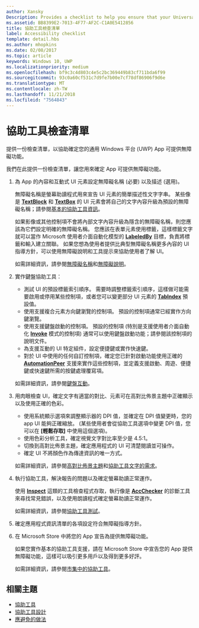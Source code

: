 ```yaml
---
author: Xansky
Description: Provides a checklist to help you ensure that your Universal Windows Platform (UWP) app is accessible.
ms.assetid: BB8399E2-7013-4F77-AF2C-C1A0E5412856
title: 協助工具檢查清單
label: Accessibility checklist
template: detail.hbs
ms.author: mhopkins
ms.date: 02/08/2017
ms.topic: article
keywords: Windows 10, UWP
ms.localizationpriority: medium
ms.openlocfilehash: bf9c3c4d803c4e5c2bc369449b83cf711bda6f99
ms.sourcegitcommit: 93c0a60cf531c7d9fe7b00e7cf78df86906f9d6e
ms.translationtype: MT
ms.contentlocale: zh-TW
ms.lasthandoff: 11/21/2018
ms.locfileid: "7564843"
---
```

# <a name="accessibility-checklist"></a>協助工具檢查清單



提供一份檢查清單，以協助確定您的通用 Windows 平台 (UWP) App 可提供無障礙功能。

我們在此提供一份檢查清單，讓您用來確定 App 可提供無障礙功能。

1.  為 App 的內容和互動式 UI 元素設定無障礙名稱 (必要) 以及描述 (選用)。

    無障礙名稱是螢幕助讀程式用來宣告 UI 元素的簡單描述性文字字串。 某些像是 [**TextBlock**](https://msdn.microsoft.com/library/windows/apps/BR209652) 和 [**TextBox**](https://msdn.microsoft.com/library/windows/apps/BR209683) 的 UI 元素會將自己的文字內容升級為預設的無障礙名稱；請參閱[基本的協助工具資訊](basic-accessibility-information.md#name_from_inner_text)。

    如果影像或其他控制項不會將內部文字內容升級為隱含的無障礙名稱，則您應該為它們設定明確的無障礙名稱。 您應該在表單元素使用標籤，這樣標籤文字就可以當作 Microsoft 使用者介面自動化模型的 [**LabeledBy**](https://msdn.microsoft.com/library/windows/apps/Hh759769) 目標，負責將標籤和輸入建立關聯。 如果您想為使用者提供比典型無障礙名稱更多內容的 UI 指導方針，可以使用無障礙說明和工具提示來協助使用者了解 UI。

    如需詳細資訊，請參閱[無障礙名稱](basic-accessibility-information.md#accessible_name)和[無障礙說明](basic-accessibility-information.md)。

2.  實作鍵盤協助工具：

    * 測試 UI 的預設標籤索引順序。 需要時調整標籤索引順序，這樣做可能需要啟用或停用某些控制項，或者您可以變更部分 UI 元素的 [**TabIndex**](https://msdn.microsoft.com/library/windows/apps/BR209461) 預設值。
    * 使用支援複合元素方向鍵瀏覽的控制項。 預設的控制項通常已經實作方向鍵瀏覽。
    * 使用支援鍵盤啟動的控制項。 預設的控制項 (特別是支援使用者介面自動化 [**Invoke**](https://msdn.microsoft.com/library/windows/apps/BR242582) 模式的控制項) 通常可以使用鍵盤啟動功能；請參閱該控制項的說明文件。
    * 為支援互動的 UI 特定組件，設定便捷鍵或實作快速鍵。
    * 對於 UI 中使用的任何自訂控制項，確定您已針對啟動功能使用正確的 [**AutomationPeer**](https://msdn.microsoft.com/library/windows/apps/BR209185) 支援來實作這些控制項，並定義支援啟動、周遊、便捷鍵或快速鍵所需的按鍵處理覆寫項。

    如需詳細資訊，請參閱[鍵盤互動](https://msdn.microsoft.com/library/windows/apps/Mt185607)。

3.  用肉眼檢查 UI，確定文字有適當的對比、元素可在高對比佈景主題中正確顯示以及使用正確的色彩。

    * 使用系統顯示選項來調整顯示器的 DPI 值，並確定在 DPI 值變更時，您的 app UI 能夠正確縮放。 (某些使用者會從協助工具選項中變更 DPI 值，您可以在 **\[輕鬆存取\]** 中使用這個選項)。
    * 使用色彩分析工具，確定視覺文字對比率至少是 4.5:1。
    * 切換到高對比佈景主題，確定應用程式的 UI 可清楚閱讀並可操作。
    * 確定 UI 不將顏色作為傳達資訊的唯一方式。

    如需詳細資訊，請參閱[高對比佈景主題](high-contrast-themes.md)和[協助工具文字的需求](accessible-text-requirements.md)。

4.  執行協助工具，解決報告的問題以及確定螢幕助讀正常運作。

    使用 [**Inspect**](https://msdn.microsoft.com/library/windows/desktop/Dd318521) 這類的工具檢查程式存取，執行像是 [**AccChecker**](https://msdn.microsoft.com/library/windows/desktop/Hh920985) 的診斷工具來尋找常見錯誤，以及使用朗讀程式確定螢幕助讀正常運作。

    如需詳細資訊，請參閱[協助工具測試](accessibility-testing.md)。

5.  確定應用程式資訊清單的各項設定符合無障礙指導方針。

6.  在 Microsoft Store 中將您的 App 宣告為提供無障礙功能。

    如果您實作基本的協助工具支援，請在 Microsoft Store 中宣告您的 App 提供無障礙功能，這樣可以吸引更多用戶以及得到更多好評。

    如需詳細資訊，請參閱[市集中的協助工具](accessibility-in-the-store.md)。

<span id="related_topics"/>

## <a name="related-topics"></a>相關主題  
* [協助工具](accessibility.md)
* [協助工具設計](https://msdn.microsoft.com/library/windows/apps/Hh700407)
* [應避免的做法](practices-to-avoid.md) 

